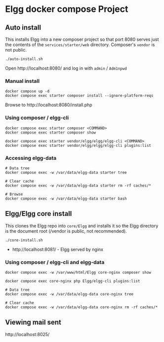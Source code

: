 # Elgg docker compose Project

## Auto install

This installs Elgg into a new composer project so that port 8080 serves just the
contents of the `services/starter/web` directory. Composer's `vendor` is not
public.

```
./auto-install.sh
```

Open http://localhost:8080/ and log in with `admin` / `Adm1npwd`

### Manual install

```
docker compose up -d
docker compose exec starter composer install --ignore-platform-reqs
```

Browse to http://localhost:8080/install.php

### Using composer / elgg-cli

```
docker compose exec starter composer <COMMAND>
docker compose exec starter composer show

docker compose exec starter vendor/elgg/elgg/elgg-cli <COMMAND>
docker compose exec starter vendor/elgg/elgg/elgg-cli plugins:list
```

### Accessing elgg-data

```
# Data tree
docker compose exec -w /var/data/elgg-data starter tree

# Clear cache
docker compose exec -w /var/data/elgg-data starter rm -rf caches/*

# Browse
docker compose exec -w /var/data/elgg-data starter bash
```

## Elgg/Elgg core install

This clones the Elgg repo into `core/Elgg` and installs it so the Elgg
directory is the document root (/vendor is public, not recommended).

```
./core-install.sh
```

- http://localhost:8081/ - Elgg served by nginx

### Using composer / elgg-cli and elgg-data

```
docker compose exec -w /var/www/html/Elgg core-nginx composer show

docker compose exec core-nginx php Elgg/elgg-cli plugins:list

# Data tree
docker compose exec -w /var/data/elgg-data core-nginx tree

# Clear cache
docker compose exec -w /var/data/elgg-data core-nginx rm -rf caches/*
```

## Viewing mail sent

http://localhost:8025/
